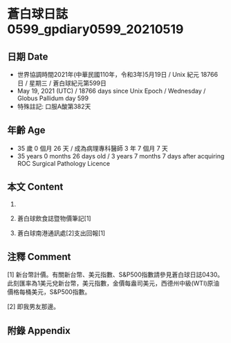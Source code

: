 [_metadata_:encoding]: - "utf-8"
[_metadata_:language]: - "zh-Hant-TW"
[_metadata_:fileformat]: - "markdown"
[_metadata_:MIME_type]: - "text/plain"
[_metadata_:markdown_version]: - "commonmark version 0.29"
[_metadata_:markdown_spec]: - "https://spec.commonmark.org/0.29/"

# 蒼白球日誌0599_gpdiary0599_20210519 #

## 日期 Date ##

* 世界協調時間2021年(中華民國110年，令和3年)5月19日 / Unix 紀元 18766 日 / 星期三 / 蒼白球紀元第599日
* May 19, 2021 (UTC) / 18766 days since Unix Epoch / Wednesday / Globus Pallidum day 599
* 特殊註記: 口服A酸第382天

## 年齡 Age ##

* 35 歲 0 個月 26 天 / 成為病理專科醫師 3 年 7 個月 7 天
* 35 years 0 months 26 days old / 3 years 7 months 7 days after acquiring ROC Surgical Pathology Licence

## 本文 Content ##

1. 

    
2. 蒼白球飲食誌暨物價筆記[1]

    
3. 蒼白球南港通訊處[2]支出回報[1]

    

## 注釋 Comment ##

[1] 新台幣計價。有關新台幣、美元指數、S&P500指數請參見蒼白球日誌0430。此刻匯率為1美元兌新台幣，美元指數，金價每盎司美元，西德州中級(WTI)原油價格每桶美元，S&P500指數。


[2] 即我男友那邊。



## 附錄 Appendix ##

